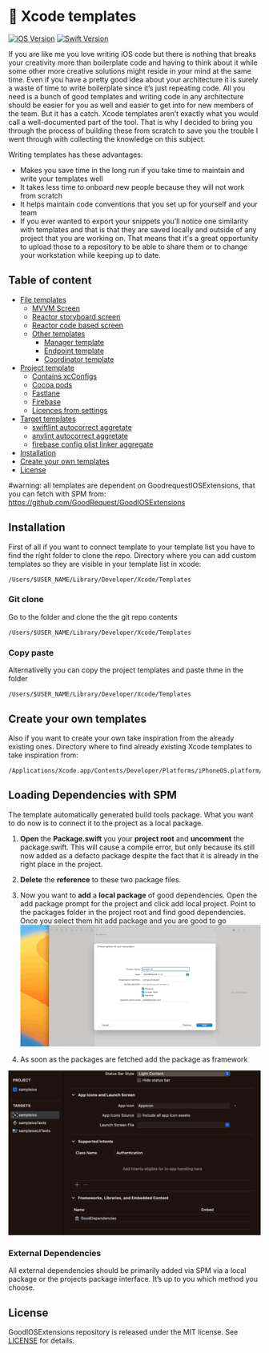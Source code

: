 # 🕍 Xcode templates 
[![iOS Version](https://img.shields.io/badge/iOS_Version->=_13.0-brightgreen?logo=apple&logoColor=green)]() [![Swift Version](https://img.shields.io/badge/Swift_Version-5.2-green?logo=swift)](https://docs.swift.org/swift-book/)

If you are like me you love writing iOS code but there is nothing that breaks your creativity more than boilerplate code and having to think about it while some other more creative solutions might reside in your mind at the same time. Even if you have a pretty good idea about your architecture it is surely a waste of time to write boilerplate since it’s just repeating code. All you need is a bunch of good templates and writing code in any architecture should be easier for you as well and easier to get into for new members of the team. But it has a catch. Xcode templates aren’t exactly what you would call a well-documented part of the tool. That is why I decided to bring you through the process of building these from scratch to save you the trouble I went through with collecting the knowledge on this subject.

Writing templates has these advantages:
- Makes you save time in the long run if you take time to maintain and write your templates well
- It takes less time to onboard new people because they will not work from scratch 
- It helps maintain code conventions that you set up for yourself and your team
- If you ever wanted to export your snippets you’ll notice one similarity with templates and that is that they are saved locally and outside of any project that you are working on. That means that it's a great opportunity to upload those to a repository to be able to share them or to change your workstation while keeping up to date.

## Table of content
* [File templates](File%20Templates/)
    * [MVVM Screen](File%20Templates/Storyboard%20UITemplates/View%20Model%20Controller.xctemplate/)
    * [Reactor storyboard screen](File%20Templates/Storyboard%20UITemplates/Reactor%20Controller.xctemplate/)
    * [Reactor code based screen](File%20Templates/Code%20UI%20BasedTemplates/Reactor%20Controller.xctemplate/)
    * [Other templates](File%20Templates/Other%20Templates/)
        * [Manager template](File%20Templates/Other%20Templates/Manager.xctemplate/)
        * [Endpoint template](File%20Templates/Other%20Templates/Endpoint.xctemplate/)
        * [Coordinator template](File%20Templates/Other%20Templates/Coordinator.xctemplate/)
* [Project template](Project%20Templates/Custom/)
    * [Contains xcConfigs](Project%20Templates/Custom/Good%20Project.xctemplate/Resources/Configs/)
    * [Cocoa pods](https://bitbucket.org/GoodRequest/temple/src/master/Project%20Templates/Custom/Good%20Cocoa.xctemplate/)
    * [Fastlane](Project%20Templates/Custom/Good%20Lane.xctemplate/)
    * [Firebase](Project%20Templates/Custom/Good%20Firebase.xctemplate/)
    * [Licences from settings](Project%20Templates/Custom/Good%20Licence.xctemplate/)
* [Target templates](Target%20Templates/)
    * [swiftlint autocorrect aggretate](Target%20Templates/Swiftlint%20Target.xctemplate/TemplateInfo.plist)
    * [anylint autocorrect aggretate](Target%20Templates/Anylint%20Target.xctemplate/TemplateInfo.plist)
    * [firebase config plist linker aggregate](Target%20Templates/Firebase%20Config%20Linker%20Target.xctemplate/TemplateInfo.plist)
* [Installation](#installation)
* [Create your own templates](#create-your-own-templates)
* [License](#license)
    
#warning: all templates are dependent on GoodrequestIOSExtensions, that you can fetch with SPM from: https://github.com/GoodRequest/GoodIOSExtensions

## Installation
First of all if you want to connect template to your template list you have to find the right folder to clone the repo.
Directory where you can add custom templates so they are visible in your template list in xcode:

```
/Users/$USER_NAME/Library/Developer/Xcode/Templates
```

### Git clone
Go to the folder and clone the the git repo contents

```
/Users/$USER_NAME/Library/Developer/Xcode/Templates
```
### Copy paste
Alternativelly you can copy the project templates and paste thme in the folder

```
/Users/$USER_NAME/Library/Developer/Xcode/Templates
```

## Create your own templates

Also if you want to create your own take inspiration from the already existing ones.
Directory where to find already existing Xcode templates to take inspiration from:

```
/Applications/Xcode.app/Contents/Developer/Platforms/iPhoneOS.platform/Developer/Library/Xcode/Templates/File
```

## Loading Dependencies with SPM

The template automatically generated build tools package. What you want to do now is to connect it to the project as a local package. 

1. **Open** the **Package.swift** you your **project root** and **uncomment** the package.swift. This will cause a compile error, but only because its still now added as a defacto package despite the fact that it is already in the right place in the project.
2. **Delete** the **reference** to these two package files.
3. Now you want to **add** a **local package** of good dependencies. Open the add package prompt for the project and click add local project. Point to the packages folder in the project root and find good dependencies. Once you select them hit add package and you are good to go
![Logo](Resources/dependencies.gif)

4. As soon as the packages are fetched add the package as framework

![Logo](Resources/frameworks.png)

### External Dependencies

All external dependencies should be primarily added via SPM via a local package or the projects package interface. It’s up to you which method you choose.

## License
GoodIOSExtensions repository is released under the MIT license. See [LICENSE](LICENSE.md) for details.
